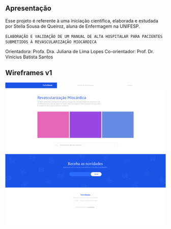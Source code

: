 ## Apresentação

Esse projeto é referente à uma iniciação cientifica, elaborada e estudada por Stella Sousa de Queiroz, aluna de Enfermagem na UNIFESP.

`ELABORAÇÃO E VALIDAÇÃO DE UM MANUAL DE ALTA HOSPITALAR PARA PACIENTES SUBMETIDOS À REVASCULARIZAÇÃO MIOCÁRDICA`

Orientadora: Profa. Dra. Juliana de Lima Lopes
Co-orientador: Prof. Dr. Vinícius Batista Santos

## Wireframes v1

![Header and Masthead](/images/w1.jpg)
![Footer and Newsletter](/images/w2.jpg)
